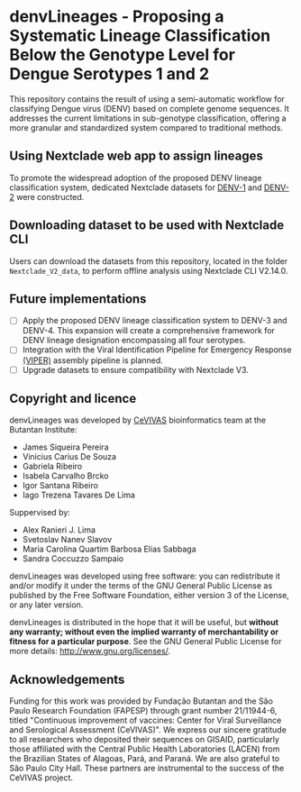 # denvLineages - Proposing a Systematic Lineage Classification Below the Genotype Level for Dengue Serotypes 1 and 2 

This repository contains the result of using a semi-automatic workflow for classifying Dengue virus (DENV) based on complete genome sequences. It addresses the current limitations in sub-genotype classification, offering a more granular and standardized system compared to traditional methods.

## Using Nextclade web app to assign lineages

To promote the widespread adoption of the proposed DENV lineage classification system, dedicated Nextclade datasets for [DENV-1](https://v2.clades.nextstrain.org/?dataset-url=https://github.com/alex-ranieri/denvLineages/tree/main/Nextclade_V2_data/DENV1) and [DENV-2](https://v2.clades.nextstrain.org/?dataset-url=https://github.com/alex-ranieri/denvLineages/tree/main/Nextclade_V2_data/DENV2) were constructed.

## Downloading dataset to be used with Nextclade CLI
Users can download the datasets from this repository, located in the folder `Nextclade_V2_data`, to perform offline analysis using Nextclade CLI V2.14.0.

## Future implementations

 - [ ] Apply the proposed DENV lineage classification system to DENV-3 and DENV-4. This expansion will create a comprehensive framework for DENV lineage designation encompassing all four serotypes.
 - [ ] Integration with the Viral Identification Pipeline for Emergency Response [(VIPER)](https://github.com/alex-ranieri/viper) assembly pipeline  is planned.
 - [ ] Upgrade datasets to ensure compatibility with Nextclade V3.

 ## Copyright and licence

denvLineages was developed by [CeVIVAS](https://bv.fapesp.br/en/auxilios/110575/continuous-improvement-of-vaccines-center-for-viral-surveillance-and-serological-assessment-cevivas/) bioinformatics team at the Butantan Institute:
* James Siqueira Pereira
* Vinicius Carius De Souza
* Gabriela Ribeiro
* Isabela Carvalho Brcko
* Igor Santana Ribeiro
* Iago Trezena Tavares De Lima

Suppervised by:
* Alex Ranieri J. Lima 
* Svetoslav Nanev Slavov
* Maria Carolina Quartim Barbosa Elias Sabbaga
* Sandra Coccuzzo Sampaio 

denvLineages was developed using free software: you can redistribute it and/or modify it under the terms of the GNU General Public License as published by the Free Software Foundation, either version 3 of the License, or any later version.

denvLineages is distributed in the hope that it will be useful, but **without any warranty; without even the implied warranty of merchantability or fitness for a particular purpose**. See the GNU General Public License for more details: http://www.gnu.org/licenses/.

## Acknowledgements
Funding for this work was provided by Fundação Butantan and the São Paulo Research Foundation (FAPESP) through grant number 21/11944-6, titled "Continuous improvement of vaccines: Center for Viral Surveillance and Serological Assessment (CeVIVAS)". We express our sincere gratitude to all researchers who deposited their sequences on GISAID, particularly those affiliated with the Central Public Health Laboratories (LACEN) from the Brazilian States of Alagoas, Pará, and Paraná. We are also grateful to São Paulo City Hall. These partners are instrumental to the success of the CeVIVAS project.
